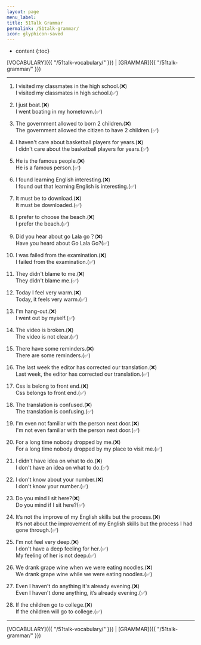 ```yaml
---
layout: page
menu_label:
title: 51Talk Grammar
permalink: /51talk-grammar/
icon: glyphicon-saved
---
```



* content
{:toc}

[VOCABULARY]({{ "/51talk-vocabulary/" }}) \|
[GRAMMAR]({{ "/51talk-grammar/" }})

---

1. I visited my classmates in the high school.(❌)  
I visited my classmates in high school.(✅)

2. I just boat.(❌)  
I went boating in my hometown.(✅)

3. The government allowed to born 2 children.(❌)  
The government allowed the citizen to have 2 children.(✅)

4. I haven't care about basketball players for years.(❌)   
I didn't care about the basketball players for years.(✅)

5. He is the famous people.(❌)    
He is a famous person.(✅)

6. I found learning English interesting.(❌)  
I found out that learning English is interesting.(✅)

7. It must be to download.(❌)  
It must be downloaded.(✅)

8. I prefer to choose the beach.(❌)  
I prefer the beach.(✅)

9. Did you hear about go Lala go？(❌)  
Have you heard about Go Lala Go?(✅)

10.  I was failed from the examination.(❌)  
I failed from the examination.(✅)

11. They didn't blame to me.(❌)  
They didn't blame me.(✅)

12. Today I feel very warm.(❌)  
Today, it feels very warm.(✅)

13. I'm hang-out.(❌)  
I went out by myself.(✅)

14. The video is broken.(❌)  
The video is not clear.(✅)

15. There have some reminders.(❌)  
There are some reminders.(✅)

16. The last week the editor has corrected our translation.(❌)  
Last week, the editor has corrected our translation.(✅)

17. Css is belong to front end.(❌)  
Css belongs to front end.(✅)

18. The translation is confused.(❌)  
The translation is confusing.(✅)

19. I'm even not familiar with the person next door.(❌)  
I'm not even familiar with the person next door.(✅)

20. For a long time nobody dropped by me.(❌)  
For a long time nobody dropped by my place to visit me.(✅)

21. I didn't have idea on what to do.(❌)  
I don't have an idea on what to do.(✅)

22. I don't know about your number.(❌)  
I don't know your number.(✅)

23. Do you mind I sit here?(❌)  
Do you mind if I sit here?(✅)

24. It‘s not the improve of my English skills but the process.(❌)  
It’s not about the improvement of my English skills but the process I had gone through.(✅)

25. I'm not feel very deep.(❌)  
I don't have a deep feeling for her.(✅)  
My feeling of her is not deep.(✅)

26. We drank grape wine when we were eating noodles.(❌)  
We drank grape wine while we were eating noodles.(✅)

26. Even I haven't do anything it's already evening.(❌)  
Even I haven't done anything, it‘s already evening.(✅)

27. If the children go to college.(❌)  
If the children will go to college.(✅)



---

[VOCABULARY]({{ "/51talk-vocabulary/" }}) \|
[GRAMMAR]({{ "/51talk-grammar/" }})
